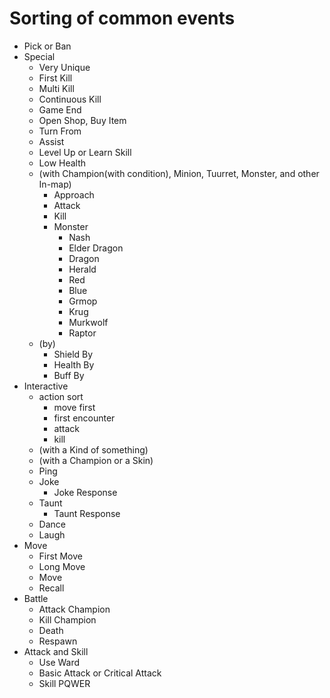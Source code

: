 # Sorting of common events
- Pick or Ban
- Special
	- Very Unique
	- First Kill
	- Multi Kill
	- Continuous Kill
	- Game End
	- Open Shop, Buy Item
	- Turn From
	- Assist
	- Level Up or Learn Skill
	- Low Health
	- (with Champion(with condition), Minion, Tuurret, Monster, and other In-map)
		- Approach
		- Attack
		- Kill
		- Monster
			- Nash
			- Elder Dragon
			- Dragon
			- Herald
			- Red
			- Blue
			- Grmop
			- Krug
			- Murkwolf
			- Raptor
	- (by)
		- Shield By
		- Health By
		- Buff By
- Interactive
	- action sort
		- move first
		- first encounter
		- attack
		- kill
	- (with a Kind of something)
	- (with a Champion or a Skin)
	- Ping
	- Joke
		- Joke Response
	- Taunt
		- Taunt Response
	- Dance
	- Laugh
- Move
	- First Move
	- Long Move
	- Move
	- Recall
- Battle
	- Attack Champion
	- Kill Champion
	- Death
	- Respawn
- Attack and Skill
	- Use Ward
	- Basic Attack or Critical Attack
	- Skill PQWER
